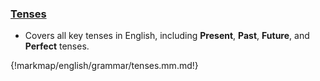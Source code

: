 ### [Tenses](/english/grammar/mindmaps/tenses.md)

- Covers all key tenses in English, including **Present**, **Past**, **Future**, and **Perfect** tenses.

{!markmap/english/grammar/tenses.mm.md!}
